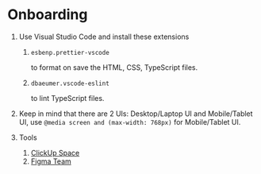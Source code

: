 # Onboarding

1. Use Visual Studio Code and install these extensions

   1. `esbenp.prettier-vscode`

      to format on save the HTML, CSS, TypeScript files.

   2. `dbaeumer.vscode-eslint`

      to lint TypeScript files.

2. Keep in mind that there are 2 UIs: Desktop/Laptop UI and Mobile/Tablet UI, use `@media screen and (max-width: 768px)` for Mobile/Tablet UI.

3. Tools

   1. [ClickUp Space](https://app.clickup.com/9018253334/v/s/90180859710)
   2. [Figma Team](https://www.figma.com/files/project/226187199)